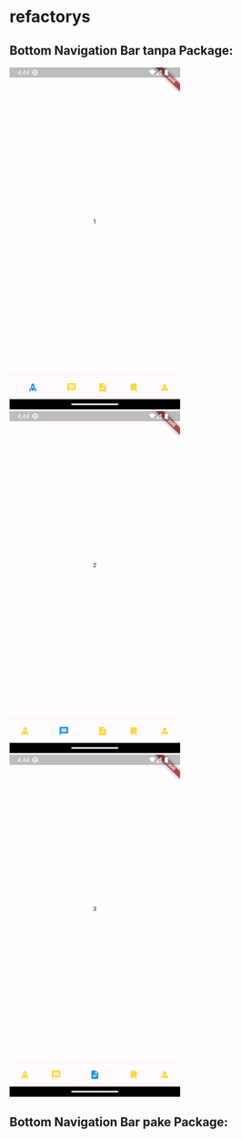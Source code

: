 # refactorys

## Bottom Navigation Bar tanpa Package: 

<img src="https://github.com/Breakrule/RefactoryS/blob/main/screenshots/default_style_flutter/Screenshot_1685508255.png" width="300" height="600" />&nbsp;<img src="https://github.com/Breakrule/RefactoryS/blob/main/screenshots/default_style_flutter/Screenshot_1685508257.png" width="300" height="600" />&nbsp;<img src="https://github.com/Breakrule/RefactoryS/blob/main/screenshots/default_style_flutter/Screenshot_1685508259.png" width="300" height="600" />

## Bottom Navigation Bar pake Package:
